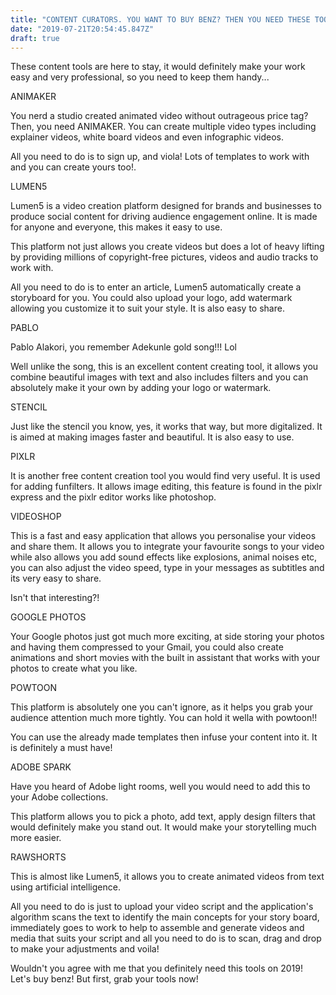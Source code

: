 ```yaml
---
title: "CONTENT CURATORS. YOU WANT TO BUY BENZ? THEN YOU NEED THESE TOOLS"
date: "2019-07-21T20:54:45.847Z"
draft: true
---
```

These content tools are here to stay, it would definitely make your work easy and very professional, so you need to keep them handy...

ANIMAKER

You nerd a studio created animated video without outrageous price tag? Then, you need ANIMAKER. You can create multiple video types including explainer videos, white board videos and even infographic videos.

All you need to do is to sign up, and viola! Lots of templates to work with and you can create yours too!.

LUMEN5

Lumen5 is a video creation platform designed for brands and businesses to produce social content for driving audience engagement online. It is made for anyone and everyone, this makes it easy to use.

This platform not just allows you create videos but does a lot of heavy lifting by providing millions of copyright-free pictures, videos and audio tracks to work with.

All you need to do is to enter an article, Lumen5 automatically create a storyboard for you. You could also upload your logo, add watermark allowing you customize it to suit your style. It is also easy to share.

PABLO

Pablo Alakori, you remember Adekunle gold song!!! Lol

Well unlike the song, this is an excellent content creating tool, it allows you combine beautiful images with text and also includes filters and you can absolutely make it your own by adding your logo or watermark.

STENCIL

Just like the stencil you know, yes, it works that way, but more digitalized. It is aimed at making images faster and beautiful. It is also easy to use.

PIXLR

It is another free content creation tool you would find very useful. It is used for adding funfilters. It allows image editing, this feature is found in the pixlr express and the pixlr editor works like photoshop.

VIDEOSHOP

This is a fast and easy application that allows you personalise your videos and share them. It allows you to integrate your favourite songs to your video while also allows you add sound effects like explosions, animal noises etc, you can also adjust the video speed, type in your messages as subtitles and its very easy to share.

Isn't that interesting?!

GOOGLE PHOTOS

Your Google photos just got much more exciting, at side storing your photos and having them compressed to your Gmail, you could also create animations and short movies with the built in assistant that works with your photos to create what you like.

POWTOON

This platform is absolutely one you can't ignore, as it helps you grab your audience attention much more tightly. You can hold it wella with powtoon!!

You can use the already made templates then infuse your content into it. It is definitely a must have!

ADOBE SPARK

Have you heard of Adobe light rooms, well you would need to add this to your Adobe collections.

This platform allows you to pick a photo, add text, apply design filters that would definitely make you stand out. It would make your storytelling much more easier.

RAWSHORTS

This is almost like Lumen5, it allows you to create animated videos from text using artificial intelligence.

All you need to do is just to upload your video script and the application's algorithm scans the text to identify the main concepts for your story board, immediately goes to work to help to assemble and generate videos and media that suits your script and all you need to do is to scan, drag and drop to make your adjustments and voila!

Wouldn't you agree with me that you definitely need this tools on 2019! Let's buy benz! But first, grab your tools now!
